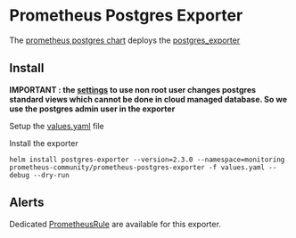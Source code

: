 # Prometheus Postgres Exporter

The [prometheus postgres chart](https://github.com/prometheus-community/helm-charts/tree/main/charts/prometheus-postgres-exporter) deploys the [postgres_exporter](https://github.com/wrouesnel/postgres_exporter)

## Install

**IMPORTANT : the [settings](https://github.com/wrouesnel/postgres_exporter#running-as-non-superuser) to use non root user changes postgres standard views which cannot be done in cloud managed database. So we use the postgres admin user in the exporter**

Setup the [values.yaml](./values.yaml) file

Install the exporter

```
helm install postgres-exporter --version=2.3.0 --namespace=monitoring prometheus-community/prometheus-postgres-exporter -f values.yaml --debug --dry-run
```

## Alerts

Dedicated [PrometheusRule](../../rules/postgres/README.md) are available for this exporter.